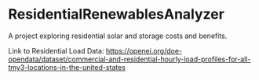 # ResidentialRenewablesAnalyzer
A project exploring residential solar and storage costs and benefits.

Link to Residential Load Data: https://openei.org/doe-opendata/dataset/commercial-and-residential-hourly-load-profiles-for-all-tmy3-locations-in-the-united-states

